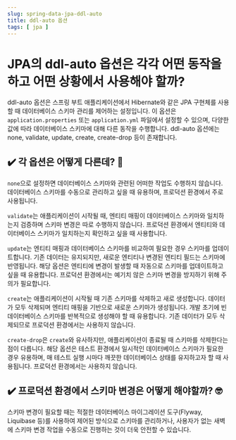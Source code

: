 ```yaml
---
slug: spring-data-jpa-ddl-auto
title: ddl-auto 옵션
tags: [ jpa ]
---
```


# JPA의 ddl-auto 옵션은 각각 어떤 동작을 하고 어떤 상황에서 사용해야 할까?
ddl-auto 옵션은 스프링 부트 애플리케이션에서 Hibernate와 같은 JPA 구현체를 사용할 때 데이터베이스 스키마 관리를 제어하는 설정입니다.
이 옵션은 `application.properties` 또는 `application.yml` 파일에서 설정할 수 있으며, 다양한 값에 따라 데이터베이스 스키마에 대해 다른 동작을
수행합니다.
ddl-auto 옵션에는 none, validate, update, create, create-drop 등이 존재합니다.

## ✔️ 각 옵션은 어떻게 다른데? 🤔
`none`으로 설정하면 데이터베이스 스키마와 관련된 어떠한 작업도 수행하지 않습니다. 데이터베이스 스키마를 수동으로 관리하고 싶을 때 유용하며, 프로덕션 환경에서 주로
사용됩니다.

`validate`는 애플리케이션이 시작될 때, 엔티티 매핑이 데이터베이스 스키마와 일치하는지 검증하며 스키마 변경은 따로 수행하지 않습니다. 프로덕션 환경에서 엔티티와
데이터베이스 스키마가 일치하는지 확인하고 싶을 때 사용합니다.

`update`는 엔티티 매핑과 데이터베이스 스키마를 비교하여 필요한 경우 스키마를 업데이트합니다. 기존 데이터는 유지되지만, 새로운 엔티티나 변경된 엔티티 필드는 스키마에
반영됩니다. 해당 옵션은 엔티티에 변경이 발생할 때 자동으로 스키마를 업데이트하고 싶을 때 유용합니다. 프로덕션 환경에서는 예기치 않은 스키마 변경을 방지하기 위해 주의가
필요합니다.

`create`는 애플리케이션이 시작될 때 기존 스키마를 삭제하고 새로 생성합니다. 데이터가 모두 삭제되며 엔티티 매핑을 기반으로 새로운 스키마가 생성됩니다. 개발 초기에 빈
데이터베이스 스키마를 반복적으로 생성해야 할 때 유용합니다. 기존 데이터가 모두 삭제되므로 프로덕션 환경에서는 사용하지 않습니다.

`create-drop`은 `create`와 유사하지만, 애플리케이션이 종료될 때 스키마를 삭제한다는 점이 다릅니다. 해당 옵션은 테스트 환경에서 일시적인 데이터베이스 스키마가
필요한 경우 유용하며, 매 테스트 실행 시마다 깨끗한 데이터베이스 상태를 유지하고자 할 때 사용됩니다. 프로덕션 환경에서는 사용하지 않습니다.

## ✔️ 프로덕션 환경에서 스키마 변경은 어떻게 해야할까? 🤓
스키마 변경이 필요할 때는 적절한 데이터베이스 마이그레이션 도구(Flyway, Liquibase 등)를 사용하여 제어된 방식으로 스키마를 관리하거나, 사용자가 없는 새벽에 스키마
변경 작업을 수동으로 진행하는 것이 더욱 안전할 수 있습니다.